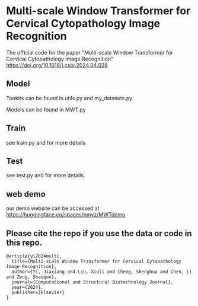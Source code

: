 # Multi-scale Window Transformer for Cervical Cytopathology Image Recognition
The official code for the paper “Multi-scale Window Transformer for Cervical Cytopathology Image Recognition”
https://doi.org/10.1016/j.csbj.2024.04.028

## Model

Tookits can be found in utils.py and my_datasets.py

Models can be found in MWT.py

## Train

see train.py and for more details.

## Test

see test.py and for more details.

## web demo

our demo website can be accessed at https://huggingface.co/spaces/nmyz/MWTdemo

## Please cite the repo if you use the data or code in this repo.
``` 
@article{yi2024multi,
  title={Multi-scale Window Transformer for Cervical Cytopathology Image Recognition},
  author={Yi, Jiaxiang and Liu, Xiuli and Cheng, Shenghua and Chen, Li and Zeng, Shaoqun},
  journal={Computational and Structural Biotechnology Journal},
  year={2024},
  publisher={Elsevier}
}
``` 
